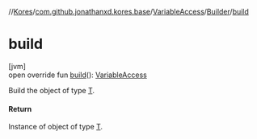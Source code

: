 //[Kores](../../../../index.md)/[com.github.jonathanxd.kores.base](../../index.md)/[VariableAccess](../index.md)/[Builder](index.md)/[build](build.md)

# build

[jvm]\
open override fun [build](build.md)(): [VariableAccess](../index.md)

Build the object of type [T](../../../com.github.jonathanxd.kores.builder/-builder/index.md).

#### Return

Instance of object of type [T](../../../com.github.jonathanxd.kores.builder/-builder/index.md).
